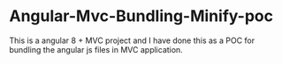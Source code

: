 # Angular-Mvc-Bundling-Minify-poc

This is a angular 8 + MVC project and I have done this as a POC for bundling the angular js files in MVC application.
